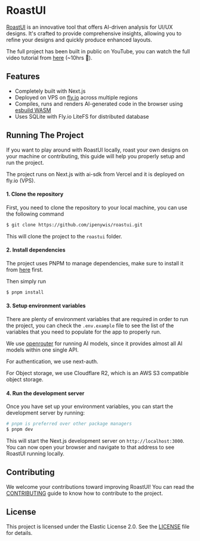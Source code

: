 # RoastUI

[RoastUI](https://roastui.design) is an innovative tool that offers AI-driven analysis for UI/UX designs. It's crafted to provide comprehensive insights, allowing you to refine your designs and quickly produce enhanced layouts.

The full project has been built in public on YouTube, you can watch the full video tutorial from [here](https://youtu.be/3r9mNlZNtRc) (~10hrs 😬).

## Features

- Completely built with Next.js
- Deployed on VPS on [fly.io](https://fly.io) across multiple regions
- Compiles, runs and renders AI-generated code in the browser using [esbuild WASM](https://esbuild.github.io)
- Uses SQLite with Fly.io LiteFS for distributed database

## Running The Project

If you want to play around with RoastUI locally, roast your own designs on your machine or contributing, this guide will help you properly setup and run the project.

The project runs on Next.js with ai-sdk from Vercel and it is deployed on fly.io (VPS).

#### 1. Clone the repository
First, you need to clone the repository to your local machine, you can use the following command

```bash
$ git clone https://github.com/ipenywis/roastui.git
```

This will clone the project to the `roastui` folder.

#### 2. Install dependencies

The project uses PNPM to manage dependencies, make sure to install it from [here](https://pnpm.io/cli/install) first.

Then simply run

```bash
$ pnpm install
```

#### 3. Setup environment variables

There are plenty of environment variables that are required in order to run the project, you can check the `.env.example` file to see the list of the variables that you need to populate for the app to properly run.

We use [openrouter](https://openrouter.ai) for running AI models, since it provides almost all AI models within one single API.

For authentication, we use next-auth.

For Object storage, we use Cloudflare R2, which is an AWS S3 compatible object storage.

#### 4. Run the development server

Once you have set up your environment variables, you can start the development server by running:

```bash
# pnpm is preferred over other package managers
$ pnpm dev
```

This will start the Next.js development server on `http://localhost:3000`. You can now open your browser and navigate to that address to see RoastUI running locally.

## Contributing

We welcome your contributions toward improving RoastUI! You can read the [CONTRIBUTING](./CONTRIBUTING.md) guide to know how to contribute to the project.

## License

This project is licensed under the Elastic License 2.0. See the [LICENSE](./LICENCE) file for details.
